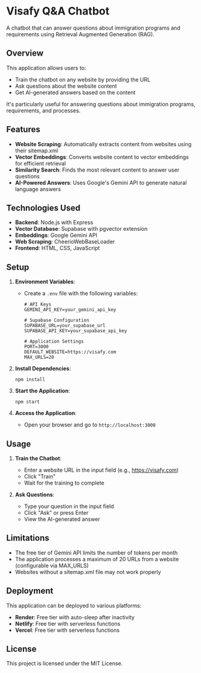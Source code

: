 # Visafy Q&A Chatbot

A chatbot that can answer questions about immigration programs and requirements using Retrieval Augmented Generation (RAG).

## Overview

This application allows users to:
- Train the chatbot on any website by providing the URL
- Ask questions about the website content
- Get AI-generated answers based on the content

It's particularly useful for answering questions about immigration programs, requirements, and processes.

## Features

- **Website Scraping**: Automatically extracts content from websites using their sitemap.xml
- **Vector Embeddings**: Converts website content to vector embeddings for efficient retrieval
- **Similarity Search**: Finds the most relevant content to answer user questions
- **AI-Powered Answers**: Uses Google's Gemini API to generate natural language answers

## Technologies Used

- **Backend**: Node.js with Express
- **Vector Database**: Supabase with pgvector extension
- **Embeddings**: Google Gemini API
- **Web Scraping**: CheerioWebBaseLoader
- **Frontend**: HTML, CSS, JavaScript

## Setup

1. **Environment Variables**:
   - Create a `.env` file with the following variables:
     ```
     # API Keys
     GEMINI_API_KEY=your_gemini_api_key

     # Supabase Configuration
     SUPABASE_URL=your_supabase_url
     SUPABASE_API_KEY=your_supabase_api_key

     # Application Settings
     PORT=3000
     DEFAULT_WEBSITE=https://visafy.com
     MAX_URLS=20
     ```

2. **Install Dependencies**:
   ```
   npm install
   ```

3. **Start the Application**:
   ```
   npm start
   ```

4. **Access the Application**:
   - Open your browser and go to `http://localhost:3000`

## Usage

1. **Train the Chatbot**:
   - Enter a website URL in the input field (e.g., https://visafy.com)
   - Click "Train"
   - Wait for the training to complete

2. **Ask Questions**:
   - Type your question in the input field
   - Click "Ask" or press Enter
   - View the AI-generated answer

## Limitations

- The free tier of Gemini API limits the number of tokens per month
- The application processes a maximum of 20 URLs from a website (configurable via MAX_URLS)
- Websites without a sitemap.xml file may not work properly

## Deployment

This application can be deployed to various platforms:

- **Render**: Free tier with auto-sleep after inactivity
- **Netlify**: Free tier with serverless functions
- **Vercel**: Free tier with serverless functions

## License

This project is licensed under the MIT License.
